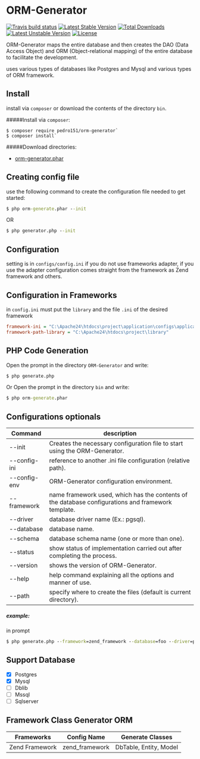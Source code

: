 # ORM-Generator

[![Travis build status](https://api.travis-ci.org/pedro151/orm-generator.svg?branch=master)](https://travis-ci.org/pedro151/orm-generator)
[![Latest Stable Version](https://poser.pugx.org/pedro151/orm-generator/v/stable)](https://packagist.org/packages/pedro151/orm-generator) [![Total Downloads](https://poser.pugx.org/pedro151/orm-generator/downloads)](https://packagist.org/packages/pedro151/orm-generator) [![Latest Unstable Version](https://poser.pugx.org/pedro151/orm-generator/v/unstable)](https://packagist.org/packages/pedro151/orm-generator) [![License](https://poser.pugx.org/pedro151/orm-generator/license)](https://packagist.org/packages/pedro151/orm-generator)

ORM-Generator maps the entire database and then creates the DAO (Data Access Object) and ORM (Object-relational mapping) of the entire database to facilitate the development.

uses various types of databases like Postgres and Mysql and various types of ORM framework.

Install
-------

install via `composer` or download the contents of the directory `bin`.

#####Install via `composer`:
```
$ composer require pedro151/orm-generator`
$ composer install`
```

#####Download directories:

- [orm-generator.phar](https://github.com/pedro151/orm-generator/blob/master/bin/orm-generator.phar)


Creating config file
--------------------
use the following command to create the configuration file needed to get started:

```cmd
$ php orm-generate.phar --init
```
OR
```cmd
$ php generator.php --init
```

Configuration
-------------

setting is in `configs/config.ini` if you do not use frameworks adapter, if you use the adapter configuration comes straight from the framework as Zend framework and others.

Configuration in Frameworks
---------------------------

in `config.ini` must put the `library` and the file `.ini` of the desired framework

```ini
framework-ini = "C:\Apache24\htdocs\project\application\configs\application.ini"
framework-path-library = "C:\Apache24\htdocs\project\library"
```

PHP Code Generation
-------------------

Open the prompt in the directory `ORM-Generator` and write:

```cmd
$ php generate.php
```

Or Open the prompt in the directory `bin` and write:

```cmd
$ php orm-generate.phar
```

Configurations optionals
------------------------
| Command        | description       |
|----------------|------------------|
| --init         | Creates the necessary configuration file to start using the ORM-Generator. |
| --config-ini   | reference to another .ini file configuration (relative path). |
| --config-env   | ORM-Generator configuration environment. |
| --framework    | name framework used, which has the contents of the database configurations and framework template. |
| --driver       | database driver name (Ex.: pgsql). |
| --database     | database name. |
| --schema       | database schema name (one or more than one). |
| --status       | show status of implementation carried out after completing the process. |
| --version      | shows the version of ORM-Generator. |
| --help         | help command explaining all the options and manner of use. |
| --path         | specify where to create the files (default is current directory). |


##### example:

in prompt

```cmd
$ php generate.php --framework=zend_framework --database=foo --driver=pgsql --status
```

Support Database 
----------------

- [x] Postgres
- [x] Mysql
- [ ] Dblib
- [ ] Mssql
- [ ] Sqlserver

Framework Class Generator ORM
-----------------------------

| Frameworks    | Config Name | Generate Classes |
|---------------|-------------|-------------|
|Zend Framework | zend_framework |DbTable, Entity, Model  |

